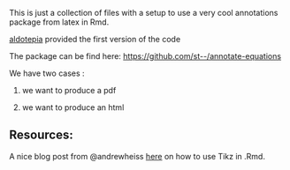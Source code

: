 This is just a collection of files with a setup to use a very cool annotations package from latex in Rmd. 

[aldotepia](https://github.com/aldotapia) provided the first version of the code

The package can be find here: https://github.com/st--/annotate-equations

We have two cases : 

1. we want to produce a pdf 

2. we want to produce an html


## Resources: 

A nice blog post from @andrewheiss [here](https://www.andrewheiss.com/blog/2021/08/27/tikz-knitr-html-svg-fun/) on how to use Tikz in .Rmd. 
